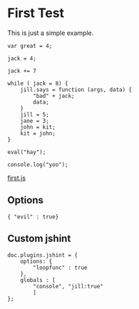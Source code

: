 # First Test

This is just a simple example. 

    var great = 4;

    jack = 4;

    jack += 7

    while ( jack = 8) {
        jill.says = function (args, data) {
            "bad" + jack;
            data;
        }
        jill = 5;
        jane = 3;
        john = kit;
        kit = john;
    }

    eval("hay");

    console.log("yoo");

[first.js](# "save: | jshint _`options`, jane;john; kit: true ")

## Options

    { "evil" : true}


## Custom jshint

    doc.plugins.jshint = {
        options: {
            "loopfunc" : true
        }, 
        globals : [
            "console", "jill:true"
            ]
    };


[](# "eval:")
